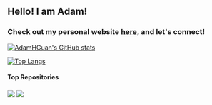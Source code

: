## Hello! I am Adam!

### Check out my personal website [here](https://adamhguan.github.io/), and let's connect!

[![AdamHGuan's GitHub stats](https://github-readme-stats.vercel.app/api?username=AdamHGuan&show_icons=true&theme=tokyonight)](https://github.com/AdamHGuan/github-readme-stats)

[![Top Langs](https://github-readme-stats.vercel.app/api/top-langs/?username=AdamHGuan&layout=compact&theme=tokyonight)](https://github.com/AdamHGuan/github-readme-stats)

<!-- [![Readme Card](https://github-readme-stats.vercel.app/api/pin/?username=AdamHGuan&repo=Roly-Poly&theme=tokyonight)](https://github.com/AdamHGuan/Roly-Poly)

[![Readme Card](https://github-readme-stats.vercel.app/api/pin/?username=AdamHGuan&repo=molla&theme=tokyonight)](https://github.com/AdamHGuan/molla) -->

#### Top Repositories


<a href="https://github.com/AdamHGuan/Roly-Poly">
  <img align="center" src="https://github-readme-stats.vercel.app/api/pin/?username=AdamHGuan&repo=Roly-Poly&theme=tokyonight" />
</a>
<a href="https://github.com/AdamHGuan/molla">
  <img align="center" src="https://github-readme-stats.vercel.app/api/pin/?username=AdamHGuan&repo=Roly-Poly&theme=tokyonight" />
</a>


<!--
**AdamHGuan/AdamHGuan** is a ✨ _special_ ✨ repository because its `README.md` (this file) appears on your GitHub profile.

Here are some ideas to get you started:

- 🔭 I’m currently working on ...
- 🌱 I’m currently learning ...
- 👯 I’m looking to collaborate on ...
- 🤔 I’m looking for help with ...
- 💬 Ask me about ...
- 📫 How to reach me: ...
- 😄 Pronouns: ...
- ⚡ Fun fact: ...
-->
